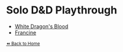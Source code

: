 # Solo D&D Playthrough

- [White Dragon's Blood](white-dragons-blood)
- [Francine](francine/)

<sub>[:rewind: Back to Home](../)</sub>

